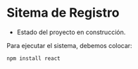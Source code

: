 <h1>Sitema de Registro</h1>

- Estado del proyecto en construcción.

Para ejecutar el sistema, debemos colocar:

```npm install react```
